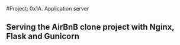 #Project: 0x1A. Application server
## Serving the AirBnB clone project with Nginx, Flask and Gunicorn
